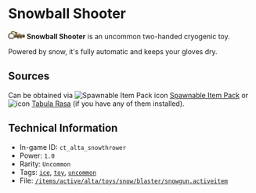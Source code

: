 # Snowball Shooter

<img src="https://raw.githubusercontent.com/Ceterai/Enternia/main/items/active/alta/toys/snow/blaster/snowgun.png" alt="Snowball Shooter icon" loading="lazy" height="16px" width="auto" /> **Snowball Shooter** is an uncommon two-handed cryogenic toy.

Powered by snow, it's fully automatic and keeps your gloves dry.

## Sources

Can be obtained via <img src="https://raw.githubusercontent.com/Silverfeelin/Starbound-SpawnableItemPack/master/interface/sip/iconSmall.png" alt="Spawnable Item Pack icon" width="18" height="14"/> [Spawnable Item Pack](https://steamcommunity.com/sharedfiles/filedetails/?id=733665104) or <img src="https://steamuserimages-a.akamaihd.net/ugc/263843960696222713/3EC9A7C005541F7D577EBCB8C5736B4EFC9973D6/" alt="icon" width="8" height="12"/> [Tabula Rasa](https://community.playstarbound.com/resources/the-tabula-rasa.3222/) (if you have any of them installed).

## Technical Information

- In-game ID: `ct_alta_snowthrower`
- Power: `1.0`
- Rarity: `Uncommon`
- Tags: [`ice`](https://ceterai.github.io/MyEnternia/Wiki/Tags/Ice), [`toy`](https://ceterai.github.io/MyEnternia/Wiki/Tags/Toy), [`uncommon`](https://ceterai.github.io/MyEnternia/Wiki/Tags/Uncommon)
- File: [`/items/active/alta/toys/snow/blaster/snowgun.activeitem`](https://github.com/Ceterai/Enternia/blob/main/items/active/alta/toys/snow/blaster/snowgun.activeitem)
